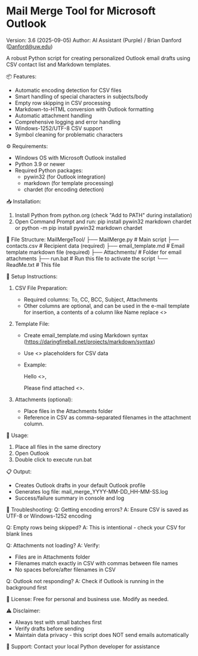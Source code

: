 Mail Merge Tool for Microsoft Outlook
=====================================

Version: 3.6 (2025-09-05)
Author: AI Assistant (Purple) / Brian Danford (Danford@uw.edu)

A robust Python script for creating personalized Outlook email drafts using CSV contact list and Markdown templates.

📦 Features:
- Automatic encoding detection for CSV files
- Smart handling of special characters in subjects/body
- Empty row skipping in CSV processing
- Markdown-to-HTML conversion with Outlook formatting
- Automatic attachment handling
- Comprehensive logging and error handling
- Windows-1252/UTF-8 CSV support
- Symbol cleaning for problematic characters

⚙️ Requirements:
- Windows OS with Microsoft Outlook installed
- Python 3.9 or newer
- Required Python packages:
  * pywin32 (for Outlook integration)
  * markdown (for template processing)
  * chardet (for encoding detection)

📥 Installation:
1. Install Python from python.org (check "Add to PATH" during installation)
2. Open Command Prompt and run:
   pip install pywin32 markdown chardet
	or
   python -m pip install pywin32 markdown chardet

📂 File Structure:
MailMergeTool/
├── MailMerge.py        # Main script
├── contacts.csv        # Recipient data (required)
├── email_template.md   # Email template markdown file (required)
├── Attachments/        # Folder for email attachments
├── run.bat             # Run this file to activate the script
└── ReadMe.txt          # This file

📝 Setup Instructions:

1. CSV File Preparation:
   - Required columns: To, CC, BCC, Subject, Attachments
   - Other columns are optional, and can be used in the e-mail template for insertion, a contents of a column like Name replace <<Name>>

2. Template File:
   - Create email_template.md using Markdown syntax (https://daringfireball.net/projects/markdown/syntax)
   - Use <<ColumnName>> placeholders for CSV data
   - Example:
     
     Hello <<Name>>,
     
     Please find attached <<DocumentName>>.
     

3. Attachments (optional):
   - Place files in the Attachments folder
   - Reference in CSV as comma-separated filenames in the attachment column.

🚀 Usage:
1. Place all files in the same directory
2. Open Outlook
2. Double click to execute run.bat

📋 Output:
- Creates Outlook drafts in your default Outlook profile
- Generates log file: mail_merge_YYYY-MM-DD_HH-MM-SS.log
- Success/failure summary in console and log

🔧 Troubleshooting:
Q: Getting encoding errors?
A: Ensure CSV is saved as UTF-8 or Windows-1252 encoding

Q: Empty rows being skipped?
A: This is intentional - check your CSV for blank lines

Q: Attachments not loading?
A: Verify:
   - Files are in Attachments folder
   - Filenames match exactly in CSV with commas between file names
   - No spaces before/after filenames in CSV

Q: Outlook not responding?
A: Check if Outlook is running in the background first

📄 License: Free for personal and business use. Modify as needed.

⚠️ Disclaimer:
- Always test with small batches first
- Verify drafts before sending
- Maintain data privacy - this script does NOT send emails automatically

📧 Support: Contact your local Python developer for assistance